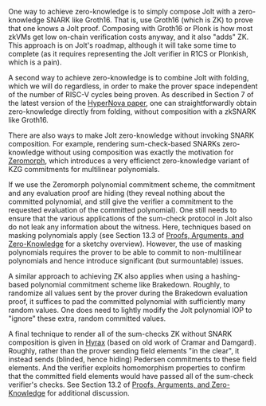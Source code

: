 One way to achieve zero-knowledge is to simply compose Jolt with a zero-knowledge SNARK like Groth16. That is, use Groth16 (which is ZK) to prove that one knows a Jolt proof. Composing with Groth16 or Plonk is how most zkVMs get low on-chain verification costs anyway, and it also "adds" ZK. This approach is on Jolt's roadmap, although it will take some time to complete (as it requires representing the Jolt verifier in R1CS or Plonkish, which is a pain). 

A second way to achieve zero-knowledge is to combine Jolt with folding, which we will do regardless, in order to make the prover space independent of the number of RISC-V cycles being proven. As described in Section 7 of the latest version of the [HyperNova paper](https://eprint.iacr.org/2023/573),
one can straightforwardly obtain zero-knowledge directly from folding, without composition with a zkSNARK like Groth16. 

There are also ways to make Jolt zero-knowledge without invoking SNARK composition. For example, rendering sum-check-based SNARKs zero-knowledge without using composition was exactly the motivation for [Zeromorph](https://eprint.iacr.org/2023/917.pdf), which introduces a very efficienct zero-knowledge variant of KZG commitments for multilinear polynomials.

If we use the Zeromorph polynomial commitment scheme, the commitment and any evaluation proof are hiding (they reveal nothing about the committed polynomial, and still give the verifier a commitment to the requested evaluation of the committed polynomial). One still needs to ensure that the various applications of the sum-check protocol in Jolt also do not leak any information about the witness. Here, techniques based on masking polynomials apply (see Section 13.3 of [Proofs, Arguments, and Zero-Knowledge](https://people.cs.georgetown.edu/jthaler/ProofsArgsAndZK.html) for a sketchy overview). However, the use of masking polynomials requires the prover to be able to commit to non-multilinear polynomials and hence introduce significant (but surmountable) issues.

A similar approach to achieving ZK also applies when using a hashing-based polynomial commitment scheme like Brakedown. Roughly, to randomize all values sent by the prover during the Brakedown evaluation proof, it suffices to pad the committed polynomial with sufficiently many random values. One does need to lightly modify the Jolt polynomial IOP to "ignore" these extra, random committed values.

A final technique to render all of the sum-checks ZK without SNARK composition is given in [Hyrax](https://eprint.iacr.org/2017/1132.pdf) (based on old work of Cramar and Damgard). Roughly, rather than the prover sending field elements "in the clear", it instead sends (blinded, hence hiding) Pedersen commitments to these field elements. And the verifier exploits homomorphism properties to confirm that the committed field elements would have passed all of the sum-check verifier's checks. See Section 13.2 of [Proofs, Arguments, and Zero-Knowledge](https://people.cs.georgetown.edu/jthaler/ProofsArgsAndZK.html) for additional discussion.
